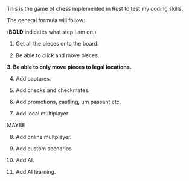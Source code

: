 This is the game of chess implemented in Rust to test my coding skills.

The general formula will follow:

(**BOLD** indicates what step I am on.)

1. Get all the pieces onto the board.

2. Be able to click and move pieces.
   
**3. Be able to only move pieces to legal locations.**
   
4. Add captures.
   
5. Add checks and checkmates.
   
6. Add promotions, castling, um passant etc.
    
7. Add local multiplayer

MAYBE

8. Add online multplayer.

9. Add custom scenarios
   
10. Add AI.
    
11. Add AI learning.
    
